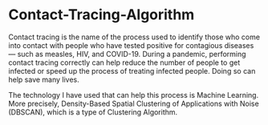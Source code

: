 # Contact-Tracing-Algorithm
Contact tracing is the name of the process used to identify those who come into contact with people who have tested positive for contagious diseases — such as measles, HIV, and COVID-19. During a pandemic, performing contact tracing correctly can help reduce the number of people to get infected or speed up the process of treating infected people. Doing so can help save many lives.

The technology I have used that can help this process is Machine Learning. More precisely, Density-Based Spatial Clustering of Applications with Noise (DBSCAN), which is a type of Clustering Algorithm.

